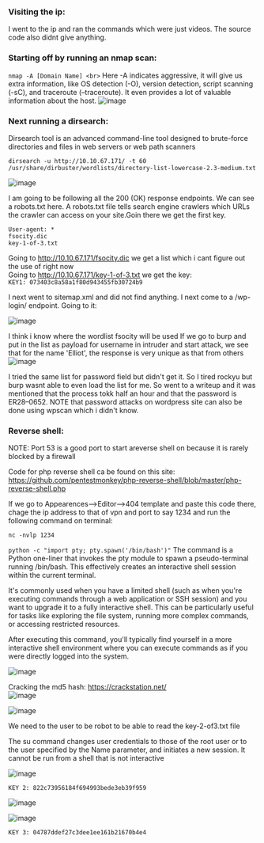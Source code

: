 ### Visiting the ip:<br>
I went to the ip and ran the commands which were just videos. The source code also didnt give anything.

### Starting off by running an nmap scan:<br>
```nmap -A [Domain Name] <br>```
Here -A indicates aggressive, it will give us extra information, like OS detection (-O), version detection, script scanning (-sC), and traceroute (–traceroute). It even provides a lot of valuable information about the host.
![image](https://github.com/poorvi1910/Web/assets/146640913/ab5c0625-1ae3-410f-b292-f75a0a113d83)

### Next running a dirsearch:<br>
Dirsearch tool is an advanced command-line tool designed to brute-force directories and files in web servers or web path scanners

```dirsearch -u http://10.10.67.171/ -t 60 /usr/share/dirbuster/wordlists/directory-list-lowercase-2.3-medium.txt```

![image](https://github.com/poorvi1910/Web/assets/146640913/a2ddd5c8-5425-48c6-ba3a-e82e48b891db)

I am going to be following all the 200 (OK) response endpoints.
We can see a robots.txt here. A robots.txt file tells search engine crawlers which URLs the crawler can access on your site.Goin there we get the first key.
```
User-agent: *
fsocity.dic
key-1-of-3.txt
```
Going to http://10.10.67.171/fsocity.dic we get a list which i cant figure out the use of right now <br>
Going to http://10.10.67.171/key-1-of-3.txt we get the key: <br>
```KEY1: 073403c8a58a1f80d943455fb30724b9```

I next went to sitemap.xml and did not find anything.
I next come to a /wp-login/ endpoint. Going to it:

![image](https://github.com/poorvi1910/Web/assets/146640913/1764057e-fb53-42f8-b335-e36a3f925e9c)

I think i know where the wordlist fsocity will be used
If we go to burp and put in the list as payload for username in intruder and start attack, we see that for the name 'Elliot', the response is very unique as that from others
![image](https://github.com/poorvi1910/Web/assets/146640913/388619b5-bdaf-46a5-86d4-220c839d9515)

I tried the same list for password field but didn't get it. So I tired rockyu but burp wasnt able to even load the list for me. So went to a writeup and it was mentioned that the process tokk half an hour and that the password is ER28–0652. NOTE that password attacks on wordpress site can also be done using wpscan which i didn't know.

### Reverse shell:<br>
NOTE: Port 53 is a good port to start areverse shell on because it is rarely blocked by a firewall

Code for php reverse shell ca be found on this site:
https://github.com/pentestmonkey/php-reverse-shell/blob/master/php-reverse-shell.php

If we go to Appearences-->Editor-->404 template and paste this code there, chage the ip address to that of vpn and port to say 1234 and run the following command on terminal:

```nc -nvlp 1234```

```python -c "import pty; pty.spawn('/bin/bash')"```
The command  is a Python one-liner that invokes the pty module to spawn a pseudo-terminal running /bin/bash. This effectively creates an interactive shell session within the current terminal.

It's commonly used when you have a limited shell (such as when you're executing commands through a web application or SSH session) and you want to upgrade it to a fully interactive shell. This can be particularly useful for tasks like exploring the file system, running more complex commands, or accessing restricted resources.

After executing this command, you'll typically find yourself in a more interactive shell environment where you can execute commands as if you were directly logged into the system.


![image](https://github.com/poorvi1910/Web/assets/146640913/df0e08d5-2c09-48f4-9c53-26fe4e49f980)


Cracking the md5 hash: https://crackstation.net/ <br>
![image](https://github.com/poorvi1910/Web/assets/146640913/ba4a8825-5ab7-48a6-8b81-a4d992380cbb)

![image](https://github.com/poorvi1910/Web/assets/146640913/e32f55e3-54b5-450b-ab39-9cea64f06cdc)

We need to the user to be robot to be able to read the key-2-of3.txt file

The su command changes user credentials to those of the root user or to the user specified by the Name parameter, and initiates a new session. It cannot be run from a shell that is not interactive

![image](https://github.com/poorvi1910/Web/assets/146640913/086b79c5-e557-4fd4-8101-551e8d498647)

```KEY 2: 822c73956184f694993bede3eb39f959```


![image](https://github.com/poorvi1910/Web/assets/146640913/5988476e-6583-4cd0-a72c-ae9f8cebf9c6)

![image](https://github.com/poorvi1910/Web/assets/146640913/e1975405-1f0d-4747-b388-6eb8c2534395)

```KEY 3: 04787ddef27c3dee1ee161b21670b4e4```
